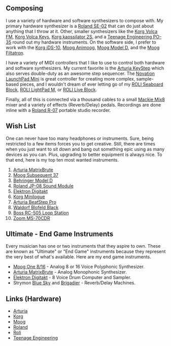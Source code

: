 ## Composing

I use a variety of hardware and software synthesizers to compose with. My primary hardware synthesizer is a [Roland SE-02](https://amzn.to/2OHYbFw) that can do just about anything that I throw at it. Other, smaller synthesizers like the [Korg Volca FM](https://amzn.to/2PiATrd), [Korg Volca Keys](https://amzn.to/2L0gZxM), [Korg kaossilator 2S](https://amzn.to/2MvcmAr), and a [Teenage Engineering PO-35](https://amzn.to/2waC6YB) round out my hardware instruments. On the software side, I prefer to work with the [Korg iDS-10](https://www.korg.com/us/products/software/korg_ids_10/), [Moog Animoog](https://www.moogmusic.com/products/apps/animoog-0), [Moog Model D](https://www.moogmusic.com/products/apps/minimoog-model-d-app), and the [Moog Filtatron](https://www.moogmusic.com/products/apps/filtatron). 

I have a variety of MIDI controllers that I like to use to control both hardware and software synthesizers. My current favorite is the [Arturia KeyStep](https://amzn.to/2vPbywQ) which also serves double-duty as an awesome step sequencer. The [Novation LaunchPad Mini](https://amzn.to/2Pi1pAJ) is great controller for creating more complex, sample-based pieces, and I wouldn't dream of ever letting go of my [ROLI Seaboard Block](https://amzn.to/2PgS1NS), [ROLI LightPad M](https://amzn.to/2PgRVG0), or [ROLI Live Block](https://amzn.to/2vSeLM1). 

Finally, all of this is connected via a thousand cables to a small [Mackie Mix8](https://amzn.to/2MRBVsA) mixer and a variety of effects (Reverb/Delay) pedals. Recordings are done inline with a [Roland R-07](https://amzn.to/2wa2eTy) portable studio recorder.

## Wish List

One can never have too many headphones or instruments. Sure, being restricted to a few items forces you to get creative. Still, there are times when you just want to sit down and bang out something epic using as many devices as you can. Plus, upgrading to better equipment is always nice. To that end, here is my top ten most wanted instruments.

1. [Arturia MatrixBrute](https://amzn.to/2Qhmi3v)
2. [Moog Subsequent 37](https://amzn.to/2QbMht5)
3. [Behringer Model D](https://amzn.to/2PikNfS) 
4. [Roland JP-08 Sound Module](http://eg.roland.com/products/jp-08/)
5. [Elektron Digitakt](https://amzn.to/2L218Ax)
6. [Korg Minilogue](https://amzn.to/2rtY873)
7. [Arturia BeatStep Pro](https://amzn.to/2PlEMuf)
8. [Waldorf Blofeld Black](https://amzn.to/2RBhuT9)
9. [Boss RC-505 Loop Station](https://amzn.to/2Ec5vZb)
1. [Zoom MS-70CDR](https://amzn.to/2UmIxDs)

## Ultimate - End Game Instruments

Every musician has one or two instruments that they aspire to own. These are known as "Ultimate" or "End Game" instruments because they represent the very best of what's available. Here are my end game instruments.

- [Moog One 8/16](https://www.moogmusic.com/products/moog-one) -  Analog 8 or 16 Voice Polyphonic Synthesizer.
- [Arturia MatrixBrute](https://amzn.to/2Qhmi3v) - Analog Monophonic Synthesizer.
- [Elektron Digitakt](https://amzn.to/2L218Ax) - 8 Voice Drum Computer and Sampler.
- Strymon [Blue Sky](https://amzn.to/2QA9XGR) and [Brigadier](https://amzn.to/2Qwjxun) - Reverb/Delay Machines.

## Links (Hardware)

- [Arturia](https://www.arturia.com/)
- [Korg](http://www.korg.com/us/)
- [Moog](https://www.moogmusic.com/)
- [Roland](https://www.roland.com/us/)
- [Roli](https://roli.com/)
- [Teenage Engineering](https://teenageengineering.com/)



